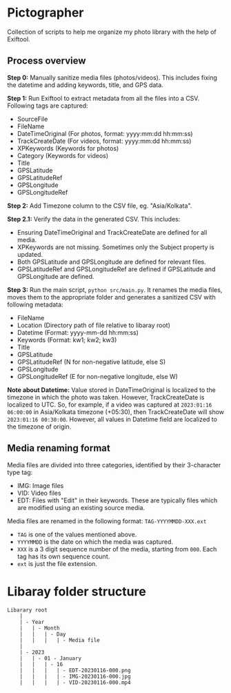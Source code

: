# Pictographer

Collection of scripts to help me organize my photo library with the help of Exiftool.

## Process overview

**Step 0:** Manually sanitize media files (photos/videos). This includes fixing the datetime and adding keywords, title, and GPS data.

**Step 1:** Run Exiftool to extract metadata from all the files into a CSV. Following tags are captured:

- SourceFile
- FileName
- DateTimeOriginal (For photos, format: yyyy:mm:dd hh:mm:ss)
- TrackCreateDate (For videos, format: yyyy:mm:dd hh:mm:ss)
- XPKeywords (Keywords for photos)
- Category (Keywords for videos)
- Title
- GPSLatitude
- GPSLatitudeRef
- GPSLongitude
- GPSLongitudeRef

**Step 2:** Add Timezone column to the CSV file, eg. "Asia/Kolkata".

**Step 2.1:** Verify the data in the generated CSV. This includes:

- Ensuring DateTimeOriginal and TrackCreateDate are defined for all media.
- XPKeywords are not missing. Sometimes only the Subject property is updated.
- Both GPSLatitude and GPSLongitude are defined for relevant files.
- GPSLatitudeRef and GPSLongitudeRef are defined if GPSLatitude and GPSLongitude are defined.

**Step 3:** Run the main script, `python src/main.py`. It renames the media files, moves them to the appropriate folder and generates a sanitized CSV with following metadata:

- FileName
- Location (Directory path of file relative to libaray root)
- Datetime (Format: yyyy-mm-dd hh:mm:ss)
- Keywords (Format: kw1; kw2; kw3)
- Title
- GPSLatitude
- GPSLatitudeRef (N for non-negative latitude, else S)
- GPSLongitude
- GPSLongitudeRef (E for non-negative longitude, else W)

**Note about Datetime:** Value stored in DateTimeOriginal is localized to the timezone in which the photo was taken. However, TrackCreateDate is localized to UTC. So, for example, if a video was captured at `2023:01:16 06:00:00` in Asia/Kolkata timezone (+05:30), then TrackCreateDate will show `2023:01:16 00:30:00`. However, all values in Datetime field are localized to the timezone of origin.

## Media renaming format

Media files are divided into three categories, identified by their 3-character type tag:

- IMG: Image files
- VID: Video files
- EDT: Files with "Edit" in their keywords. These are typically files which are modified using an existing source media.

Media files are renamed in the following format: `TAG-YYYYMMDD-XXX.ext`

- `TAG` is one of the values mentioned above.
- `YYYYMMDD` is the date on which the media was captured.
- `XXX` is a 3 digit sequence number of the media, starting from `000`. Each tag has its own sequence count.
- `ext` is just the file extension.

# Libaray folder structure

```
Libarary root
    |
    | - Year
    |   | - Month
    |   |   | - Day
    |   |   |   | - Media file
    |
    | - 2023
    |   | - 01 - January
    |   |   | - 16
    |   |   |   | - EDT-20230116-000.png
    |   |   |   | - IMG-20230116-000.jpg
    |   |   |   | - VID-20230116-000.mp4
```

